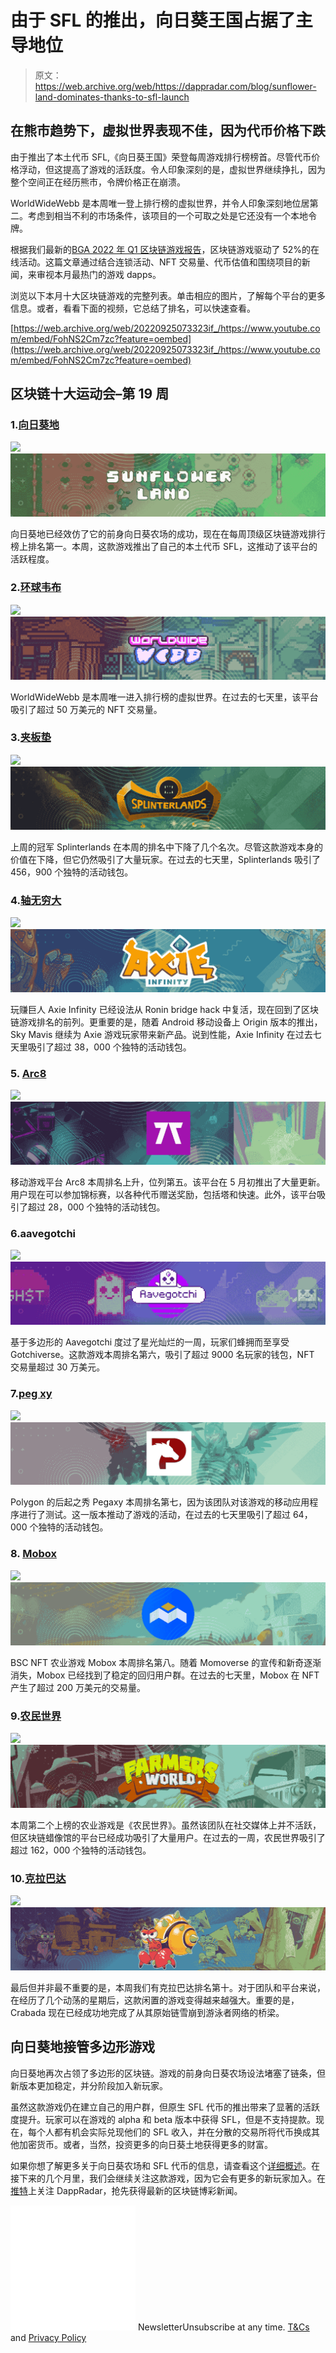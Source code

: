 # 由于 SFL 的推出，向日葵王国占据了主导地位

> 原文：<https://web.archive.org/web/https://dappradar.com/blog/sunflower-land-dominates-thanks-to-sfl-launch>

## 在熊市趋势下，虚拟世界表现不佳，因为代币价格下跌

由于推出了本土代币 SFL,《向日葵王国》荣登每周游戏排行榜榜首。尽管代币价格浮动，但这提高了游戏的活跃度。令人印象深刻的是，虚拟世界继续挣扎，因为整个空间正在经历熊市，令牌价格正在崩溃。

WorldWideWebb 是本周唯一登上排行榜的虚拟世界，并令人印象深刻地位居第二。考虑到相当不利的市场条件，该项目的一个可取之处是它还没有一个本地令牌。

根据我们最新的[BGA 2022 年 Q1 区块链游戏报告](https://web.archive.org/web/20220925073323/https://dappradar.com/blog/dappradar-x-bga-games-report-q1-2022)，区块链游戏驱动了 52%的在线活动。这篇文章通过结合连锁活动、NFT 交易量、代币估值和围绕项目的新闻，来审视本月最热门的游戏 dapps。

浏览以下本月十大区块链游戏的完整列表。单击相应的图片，了解每个平台的更多信息。或者，看看下面的视频，它总结了排名，可以快速查看。

[https://web.archive.org/web/20220925073323if_/https://www.youtube.com/embed/FohNS2Cm7zc?feature=oembed](https://web.archive.org/web/20220925073323if_/https://www.youtube.com/embed/FohNS2Cm7zc?feature=oembed)

## 区块链十大运动会–第 19 周

### 1.[向日葵地](https://web.archive.org/web/20220925073323/https://dappradar.com/polygon/games/sunflower-land)

![](img/30c90efd1a6789fd24f8083229b998ec.png)![sunflower land](img/d0a31d0b998cbbdc751b99b3cf598fb4.png)

向日葵地已经效仿了它的前身向日葵农场的成功，现在在每周顶级区块链游戏排行榜上排名第一。本周，这款游戏推出了自己的本土代币 SFL，这推动了该平台的活跃程度。

### 2.[环球韦布](https://web.archive.org/web/20220925073323/https://dappradar.com/ethereum/collectibles/worldwide-webb-land)

![](img/30c90efd1a6789fd24f8083229b998ec.png)![sunflower land](img/311f534a29d355bdec1cab5d69574d77.png)

WorldWideWebb 是本周唯一进入排行榜的虚拟世界。在过去的七天里，该平台吸引了超过 50 万美元的 NFT 交易量。

### 3.[夹板垫](https://web.archive.org/web/20220925073323/https://dappradar.com/hive/games/splinterlands)

![](img/30c90efd1a6789fd24f8083229b998ec.png)![sunflower land](img/821117c2fb14447614412fefda9d6de3.png)

上周的冠军 Splinterlands 在本周的排名中下降了几个名次。尽管这款游戏本身的价值在下降，但它仍然吸引了大量玩家。在过去的七天里，Splinterlands 吸引了 456，900 个独特的活动钱包。

### 4.[轴无穷大](https://web.archive.org/web/20220925073323/https://dappradar.com/ronin/games/axie-infinity)

![](img/30c90efd1a6789fd24f8083229b998ec.png)![sunflower land](img/471b80599d7678472a8a2864689e1cf4.png)

玩赚巨人 Axie Infinity 已经设法从 Ronin bridge hack 中复活，现在回到了区块链游戏排名的前列。更重要的是，随着 Android 移动设备上 Origin 版本的推出，Sky Mavis 继续为 Axie 游戏玩家带来新产品。说到性能，Axie Infinity 在过去七天里吸引了超过 38，000 个独特的活动钱包。

### 5. [Arc8](https://web.archive.org/web/20220925073323/https://dappradar.com/polygon/games/arc8-by-gamee-1)

![](img/30c90efd1a6789fd24f8083229b998ec.png)![sunflower land](img/a25ab2a6c6d34fa93ee335b2e8a70b0a.png)

移动游戏平台 Arc8 本周排名上升，位列第五。该平台在 5 月初推出了大量更新。用户现在可以参加锦标赛，以各种代币赠送奖励，包括塔和快速。此外，该平台吸引了超过 28，000 个独特的活动钱包。

### 6.aavegotchi

![](img/30c90efd1a6789fd24f8083229b998ec.png)![](img/eb10ae9ebae173d12f8681bf97095220.png)

基于多边形的 Aavegotchi 度过了星光灿烂的一周，玩家们蜂拥而至享受 Gotchiverse。这款游戏本周排名第六，吸引了超过 9000 名玩家的钱包，NFT 交易量超过 30 万美元。

### 7.[peg xy](https://web.archive.org/web/20220925073323/https://dappradar.com/polygon/games/pegaxy)

![](img/30c90efd1a6789fd24f8083229b998ec.png)![](img/0c63d870ee68d15c38d3670086e91d6b.png)

Polygon 的后起之秀 Pegaxy 本周排名第七，因为该团队对该游戏的移动应用程序进行了测试。这一版本推动了游戏的活动，在过去的七天里吸引了超过 64，000 个独特的活动钱包。

### 8. [Mobox](https://web.archive.org/web/20220925073323/https://dappradar.com/binance-smart-chain/games/mobox-nft-farmer)

![](img/30c90efd1a6789fd24f8083229b998ec.png)![](img/bb32ceeca415ab7d3a8498711d1c3535.png)

BSC NFT 农业游戏 Mobox 本周排名第八。随着 Momoverse 的宣传和新奇逐渐消失，Mobox 已经找到了稳定的回归用户群。在过去的七天里，Mobox 在 NFT 产生了超过 200 万美元的交易量。

### 9.[农民世界](https://web.archive.org/web/20220925073323/https://dappradar.com/wax/games/farmers-world)

![](img/30c90efd1a6789fd24f8083229b998ec.png)![](img/aef675af1c3fb0b9d4e2314b35ac5153.png)

本周第二个上榜的农业游戏是《农民世界》。虽然该团队在社交媒体上并不活跃，但区块链蜡像馆的平台已经成功吸引了大量用户。在过去的一周，农民世界吸引了超过 162，000 个独特的活动钱包。

### 10.[克拉巴达](https://web.archive.org/web/20220925073323/https://dappradar.com/avalanche/games/crabada)

![](img/30c90efd1a6789fd24f8083229b998ec.png)![](img/d9e4e7b93d7cbeafdc616c956ae84642.png)

最后但并非最不重要的是，本周我们有克拉巴达排名第十。对于团队和平台来说，在经历了几个动荡的星期后，这款闲置的游戏变得越来越强大。重要的是，Crabada 现在已经成功地完成了从其原始链雪崩到游泳者网络的桥梁。

## 向日葵地接管多边形游戏

向日葵地再次占领了多边形的区块链。游戏的前身向日葵农场设法堵塞了链条，但新版本更加稳定，并分阶段加入新玩家。

虽然这款游戏仍在建立自己的用户群，但原生 SFL 代币的推出带来了显著的活跃度提升。玩家可以在游戏的 alpha 和 beta 版本中获得 SFL，但是不支持提款。现在，每个人都有机会实际兑现他们的 SFL 收入，并在分散的交易所将代币换成其他加密货币。或者，当然，投资更多的向日葵土地获得更多的财富。

如果你想了解更多关于向日葵农场和 SFL 代币的信息，请查看这个[详细概述](https://web.archive.org/web/20220925073323/https://dappradar.com/blog/sunflower-land-and-its-sfl-token)。在接下来的几个月里，我们会继续关注这款游戏，因为它会有更多的新玩家加入。在[推特](https://web.archive.org/web/20220925073323/https://twitter.com/dappradar)上关注 DappRadar，抢先获得最新的区块链博彩新闻。

![](img/6d5a4a2d609c56e1a5771717e54ba759.png) NewsletterUnsubscribe at any time. [T&Cs](https://web.archive.org/web/20220925073323/https://dappradar.com/terms) and [Privacy Policy](https://web.archive.org/web/20220925073323/https://dappradar.com/privacy-policy)